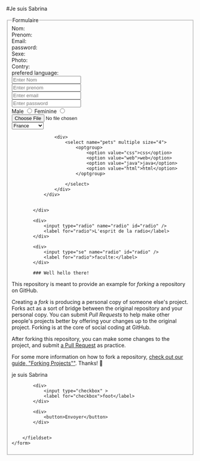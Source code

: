 #Je suis Sabrina

<!DOCTYPE html>
<html lang="en">
<head>
    <meta charset="UTF-8">
    <meta name="viewport" content="width=device-width, initial-scale=1.0">
    <link rel="stylesheet" href="menu.css">
    <title>Document</title>
</head>
<body>
    <form action="">
        <fieldset>
            <legend>Formulaire</legend>
            <div class="milieu">
                <div class="left">
                    <div class="top"><label for="nom"> Nom:</label></div>
                    <div class="top"><label for="prenom">Prenom:</label></div>
                    <div class="top"><label for="email">Email:</label></div>
                    <div class="top"><label for="password">password:</label></div>
                    <div class="top"><label for="sexe">Sexe:</label></div>
                    <div class="top"><label for="file">Photo:</label></div>
                    <div class="top"><label for="">Contry:</label></div>
                    <div class="top"><label for="">prefered language:</label></div>
                </div>
                <div class="right">
                    <div class="top"><input type="text" placeholder="Enter Nom"></div>
                    <div class="top"><input type="text" placeholder="Enter prenom"></div>
                    <div class="top"><input type="email" placeholder="Enter email "></div>
                    <div class="top"><input type="password" placeholder="Enter password"></div>
                    <div class="top">
                       <label for="radio">Male</label> <input type="radio" name="radio">
                       <label for="radio">Feminine</label> <input type="radio" name="radio" >
                    </div>
                    <div class="top"><input type="file" ></div>
                    <div>
                        <select name="" id="">
                            <option value="">France</option>
                            <option value="">Cameroun</option>
                        </select>
                    </div>

                    <div>
                        <select name="pets" multiple size="4">
                            <optgroup>
                                <option value="css">css</option>
                                <option value="web">web</option>
                                <option value="java">java</option>
                                <option value="html">html</option>
                            </optgroup>
                            
                        </select>
                    </div>
                </div>
                    

            </div>

            <div>
                <input type="radio" name="radio" id="radio" />
                <label for="radio">L'esprit de la radio</label>
            </div>

            <div>
                <input type="se" name="radio" id="radio" />
                <label for="radio">faculte:</label>
            </div>

            ### Well hello there!

This repository is meant to provide an example for *forking* a repository on GitHub.

Creating a *fork* is producing a personal copy of someone else's project. Forks act as a sort of bridge between the original repository and your personal copy. You can submit *Pull Requests* to help make other people's projects better by offering your changes up to the original project. Forking is at the core of social coding at GitHub.

After forking this repository, you can make some changes to the project, and submit [a Pull Request](https://github.com/octocat/Spoon-Knife/pulls) as practice.

For some more information on how to fork a repository, [check out our guide, "Forking Projects""](http://guides.github.com/overviews/forking/). Thanks! :sparkling_heart:


<p> je suis Sabrina</p>

            <div>
                <input type="checkbox" >
                <label for="checkbox">foot</label>
            </div>

            <div>
                <button>Envoyer</button>
            </div>
                

        </fieldset>
    </form>
    
</body>
</html>
